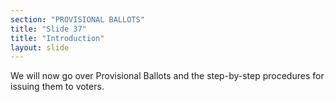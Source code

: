 ```yaml
---
section: "PROVISIONAL BALLOTS"
title: "Slide 37"
title: "Introduction"
layout: slide
---
```


We will now go over Provisional Ballots and the step-by-step procedures for issuing them to voters.